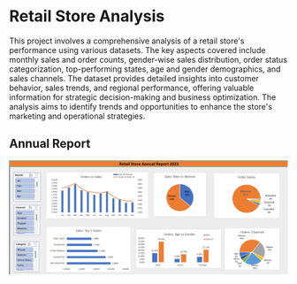 # Retail Store Analysis
This project involves a comprehensive analysis of a retail store's performance using various datasets. The key aspects covered include monthly sales and order counts, gender-wise sales distribution, order status categorization, top-performing states, age and gender demographics, and sales channels. The dataset provides detailed insights into customer behavior, sales trends, and regional performance, offering valuable information for strategic decision-making and business optimization. The analysis aims to identify trends and opportunities to enhance the store's marketing and operational strategies.

## Annual Report
![](/report.png)
